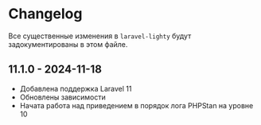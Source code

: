 # Changelog

Все существенные изменения в `laravel-lighty` будут задокументированы в этом файле.

## 11.1.0 - 2024-11-18

- Добавлена поддержка Laravel 11
- Обновлены зависимости
- Начата работа над приведением в порядок лога PHPStan на уровне 10